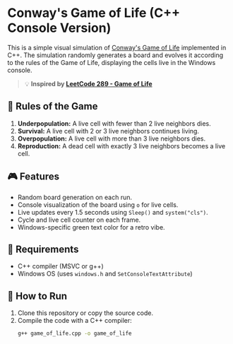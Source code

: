 # Conway's Game of Life (C++ Console Version)

This is a simple visual simulation of [Conway's Game of Life](https://en.wikipedia.org/wiki/Conway%27s_Game_of_Life) implemented in C++. The simulation randomly generates a board and evolves it according to the rules of the Game of Life, displaying the cells live in the Windows console.

> 💡 **Inspired by [LeetCode 289 - Game of Life](https://leetcode.com/problems/game-of-life/)**

## 🧠 Rules of the Game

1. **Underpopulation:** A live cell with fewer than 2 live neighbors dies.
2. **Survival:** A live cell with 2 or 3 live neighbors continues living.
3. **Overpopulation:** A live cell with more than 3 live neighbors dies.
4. **Reproduction:** A dead cell with exactly 3 live neighbors becomes a live cell.

## 🎮 Features

- Random board generation on each run.
- Console visualization of the board using `o` for live cells.
- Live updates every 1.5 seconds using `Sleep()` and `system("cls")`.
- Cycle and live cell counter on each frame.
- Windows-specific green text color for a retro vibe.

## 🔧 Requirements

- C++ compiler (MSVC or g++)
- Windows OS (uses `windows.h` and `SetConsoleTextAttribute`)

## 🚀 How to Run

1. Clone this repository or copy the source code.
2. Compile the code with a C++ compiler:
   ```bash
   g++ game_of_life.cpp -o game_of_life
